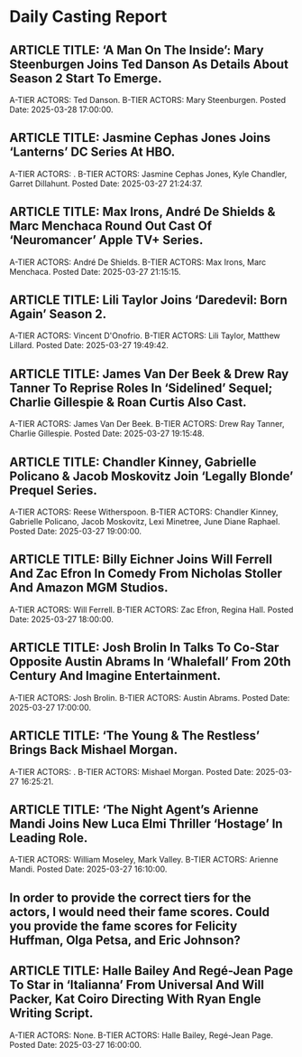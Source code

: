 # Daily Casting Report

## ARTICLE TITLE: ‘A Man On The Inside’: Mary Steenburgen Joins Ted Danson As Details About Season 2 Start To Emerge.
A-TIER ACTORS: Ted Danson.
B-TIER ACTORS: Mary Steenburgen.
Posted Date: 2025-03-28 17:00:00.

## ARTICLE TITLE: Jasmine Cephas Jones Joins ‘Lanterns’ DC Series At HBO.
A-TIER ACTORS: .
B-TIER ACTORS: Jasmine Cephas Jones, Kyle Chandler, Garret Dillahunt.
Posted Date: 2025-03-27 21:24:37.

## ARTICLE TITLE: Max Irons, André De Shields & Marc Menchaca Round Out Cast Of ‘Neuromancer’ Apple TV+ Series.
A-TIER ACTORS: André De Shields.
B-TIER ACTORS: Max Irons, Marc Menchaca.
Posted Date: 2025-03-27 21:15:15.

## ARTICLE TITLE: Lili Taylor Joins ‘Daredevil: Born Again’ Season 2.
A-TIER ACTORS: Vincent D'Onofrio.
B-TIER ACTORS: Lili Taylor, Matthew Lillard.
Posted Date: 2025-03-27 19:49:42.

## ARTICLE TITLE: James Van Der Beek & Drew Ray Tanner To Reprise Roles In ‘Sidelined’ Sequel; Charlie Gillespie & Roan Curtis Also Cast.
A-TIER ACTORS: James Van Der Beek.
B-TIER ACTORS: Drew Ray Tanner, Charlie Gillespie.
Posted Date: 2025-03-27 19:15:48.

## ARTICLE TITLE: Chandler Kinney, Gabrielle Policano & Jacob Moskovitz Join ‘Legally Blonde’ Prequel Series.
A-TIER ACTORS: Reese Witherspoon.
B-TIER ACTORS: Chandler Kinney, Gabrielle Policano, Jacob Moskovitz, Lexi Minetree, June Diane Raphael.
Posted Date: 2025-03-27 19:00:00.

## ARTICLE TITLE: Billy Eichner Joins Will Ferrell And Zac Efron In Comedy From Nicholas Stoller And Amazon MGM Studios.
A-TIER ACTORS: Will Ferrell.
B-TIER ACTORS: Zac Efron, Regina Hall.
Posted Date: 2025-03-27 18:00:00.

## ARTICLE TITLE: Josh Brolin In Talks To Co-Star Opposite Austin Abrams In ‘Whalefall’ From 20th Century And Imagine Entertainment.
A-TIER ACTORS: Josh Brolin.
B-TIER ACTORS: Austin Abrams.
Posted Date: 2025-03-27 17:00:00.

## ARTICLE TITLE: ‘The Young & The Restless’ Brings Back Mishael Morgan.
A-TIER ACTORS: .
B-TIER ACTORS: Mishael Morgan.
Posted Date: 2025-03-27 16:25:21.

## ARTICLE TITLE: ‘The Night Agent’s Arienne Mandi Joins New Luca Elmi Thriller ‘Hostage’ In Leading Role.
A-TIER ACTORS: William Moseley, Mark Valley.
B-TIER ACTORS: Arienne Mandi.
Posted Date: 2025-03-27 16:10:00.

## In order to provide the correct tiers for the actors, I would need their fame scores. Could you provide the fame scores for Felicity Huffman, Olga Petsa, and Eric Johnson?

## ARTICLE TITLE: Halle Bailey And Regé-Jean Page To Star in ‘Italianna’ From Universal And Will Packer, Kat Coiro Directing With Ryan Engle Writing Script.
A-TIER ACTORS: None.
B-TIER ACTORS: Halle Bailey, Regé-Jean Page.
Posted Date: 2025-03-27 16:00:00.

